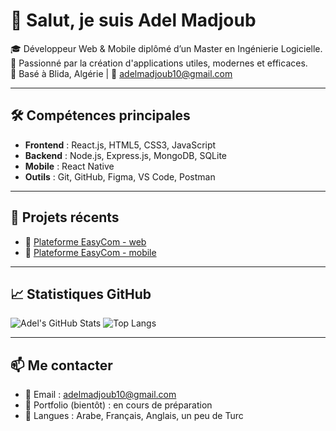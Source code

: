 # 👋 Salut, je suis Adel Madjoub

🎓 Développeur Web & Mobile diplômé d’un Master en Ingénierie Logicielle.  
🚀 Passionné par la création d'applications utiles, modernes et efficaces.  
📍 Basé à Blida, Algérie | 📧 adelmadjoub10@gmail.com

---

## 🛠️ Compétences principales

- **Frontend** : React.js, HTML5, CSS3, JavaScript
- **Backend** : Node.js, Express.js, MongoDB, SQLite
- **Mobile** : React Native
- **Outils** : Git, GitHub, Figma, VS Code, Postman

---

## 💼 Projets récents

- 🛒 [Plateforme EasyCom - web](https://github.com/Zakaria-bls/easyCom)
- 📱 [Plateforme EasyCom - mobile](https://github.com/Zakaria-bls/EasyComMobile)

---

## 📈 Statistiques GitHub

![Adel's GitHub Stats](https://github-readme-stats.vercel.app/api?username=adel-mgb&show_icons=true&theme=react)
![Top Langs](https://github-readme-stats.vercel.app/api/top-langs/?username=adel-mgb&layout=compact&theme=react)

---

## 📫 Me contacter

- 📧 Email : adelmadjoub10@gmail.com
- 🧪 Portfolio (bientôt) : en cours de préparation
- 💬 Langues : Arabe, Français, Anglais, un peu de Turc
